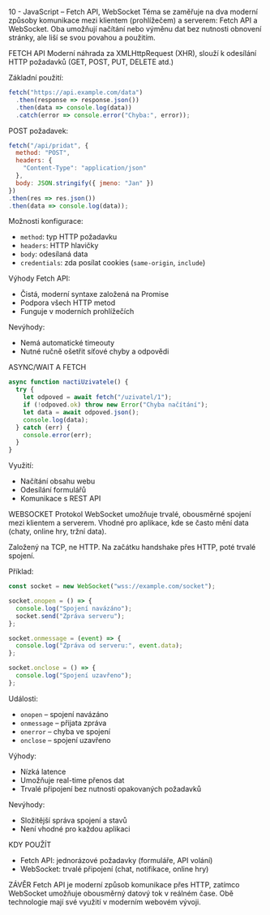 10 - JavaScript – Fetch API, WebSocket
Téma se zaměřuje na dva moderní způsoby komunikace mezi klientem (prohlížečem) a serverem: Fetch API a WebSocket. Oba umožňují načítání nebo výměnu dat bez nutnosti obnovení stránky, ale liší se svou povahou a použitím.

FETCH API
Moderní náhrada za XMLHttpRequest (XHR), slouží k odesílání HTTP požadavků (GET, POST, PUT, DELETE atd.)

Základní použití:

```javascript
fetch("https://api.example.com/data")
  .then(response => response.json())
  .then(data => console.log(data))
  .catch(error => console.error("Chyba:", error));
```

POST požadavek:

```javascript
fetch("/api/pridat", {
  method: "POST",
  headers: {
    "Content-Type": "application/json"
  },
  body: JSON.stringify({ jmeno: "Jan" })
})
.then(res => res.json())
.then(data => console.log(data));
```

Možnosti konfigurace:

* `method`: typ HTTP požadavku
* `headers`: HTTP hlavičky
* `body`: odesílaná data
* `credentials`: zda posílat cookies (`same-origin`, `include`)

Výhody Fetch API:

* Čistá, moderní syntaxe založená na Promise
* Podpora všech HTTP metod
* Funguje v moderních prohlížečích

Nevýhody:

* Nemá automatické timeouty
* Nutné ručně ošetřit síťové chyby a odpovědi

ASYNC/WAIT A FETCH

```javascript
async function nactiUzivatele() {
  try {
    let odpoved = await fetch("/uzivatel/1");
    if (!odpoved.ok) throw new Error("Chyba načítání");
    let data = await odpoved.json();
    console.log(data);
  } catch (err) {
    console.error(err);
  }
}
```

Využití:

* Načítání obsahu webu
* Odesílání formulářů
* Komunikace s REST API

WEBSOCKET
Protokol WebSocket umožňuje trvalé, obousměrné spojení mezi klientem a serverem. Vhodné pro aplikace, kde se často mění data (chaty, online hry, tržní data).

Založený na TCP, ne HTTP. Na začátku handshake přes HTTP, poté trvalé spojení.

Příklad:

```javascript
const socket = new WebSocket("wss://example.com/socket");

socket.onopen = () => {
  console.log("Spojení navázáno");
  socket.send("Zpráva serveru");
};

socket.onmessage = (event) => {
  console.log("Zpráva od serveru:", event.data);
};

socket.onclose = () => {
  console.log("Spojení uzavřeno");
};
```

Události:

* `onopen` – spojení navázáno
* `onmessage` – přijata zpráva
* `onerror` – chyba ve spojení
* `onclose` – spojení uzavřeno

Výhody:

* Nízká latence
* Umožňuje real-time přenos dat
* Trvalé připojení bez nutnosti opakovaných požadavků

Nevýhody:

* Složitější správa spojení a stavů
* Není vhodné pro každou aplikaci

KDY POUŽÍT

* Fetch API: jednorázové požadavky (formuláře, API volání)
* WebSocket: trvalé připojení (chat, notifikace, online hry)

ZÁVĚR
Fetch API je moderní způsob komunikace přes HTTP, zatímco WebSocket umožňuje obousměrný datový tok v reálném čase. Obě technologie mají své využití v moderním webovém vývoji.
